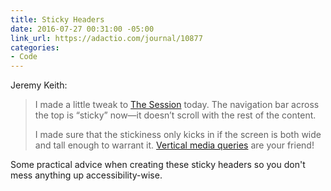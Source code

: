```yaml
---
title: Sticky Headers
date: 2016-07-27 00:31:00 -05:00
link_url: https://adactio.com/journal/10877
categories:
- Code
---
```


Jeremy Keith:

>I made a little tweak to [The Session](https://thesession.org/) today. The navigation bar across the top is “sticky” now—it doesn’t scroll with the rest of the content.
>
> I made sure that the stickiness only kicks in if the screen is both wide and tall enough to warrant it. [Vertical media queries](https://boagworld.com/dev/vertical-media-queries/) are your friend!

Some practical advice when creating these sticky headers so you don't mess anything up accessibility-wise.
